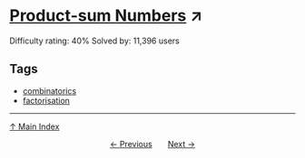 # [Product-sum Numbers](https://projecteuler.net/problem=88) ↗️

Difficulty rating: 40%
Solved by: 11,396 users
## Tags

- [combinatorics](../tags/combinatorics.md)
- [factorisation](../tags/factorisation.md)



---

[↑ Main Index](../README.md)


<div align=center><a href='87.md'>← Previous</a> &nbsp;&nbsp; &nbsp;&nbsp;  <a href='89.md'>Next →</a></div>

